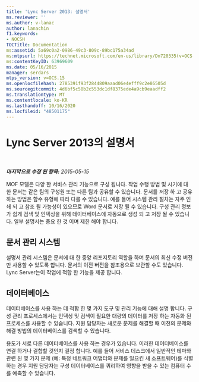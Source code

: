 ```yaml
---
title: 'Lync Server 2013: 설명서'
ms.reviewer: ''
ms.author: v-lanac
author: lanachin
f1.keywords:
- NOCSH
TOCTitle: Documentation
ms:assetid: 5a69c0a2-0986-49c3-809c-89bc175a34ad
ms:mtpsurl: https://technet.microsoft.com/en-us/library/Dn720335(v=OCS.15)
ms:contentKeyID: 63969609
ms.date: 05/16/2015
manager: serdars
mtps_version: v=OCS.15
ms.openlocfilehash: 2785391f93f2844809aaad06e4efff9c2e86505d
ms.sourcegitcommit: 4d6bf5c58b2c553dc1df8375ede4a9cb9eaadff2
ms.translationtype: MT
ms.contentlocale: ko-KR
ms.lasthandoff: 10/16/2020
ms.locfileid: "48501175"
---
```

# <a name="documentation-in-lync-server-2013"></a>Lync Server 2013의 설명서

<div data-xmlns="http://www.w3.org/1999/xhtml">

<div class="topic" data-xmlns="http://www.w3.org/1999/xhtml" data-msxsl="urn:schemas-microsoft-com:xslt" data-cs="https://msdn.microsoft.com/">

<div data-asp="https://msdn2.microsoft.com/asp">



</div>

<div id="mainSection">

<div id="mainBody">

<span> </span>

_**마지막으로 수정 된 항목:** 2015-05-15_

MOF 모델은 다양 한 서비스 관리 기능으로 구성 됩니다. 작업 수행 방법 및 시기에 대 한 문서는 같은 팀의 구성원 또는 다른 팀과 공유할 수 있습니다. 문서를 저장 하 고 공유 하는 방법은 함수 유형에 따라 다를 수 있습니다. 예를 들어 시스템 관리 절차는 자주 인쇄 되 고 참조 될 가능성이 있으므로 Word 문서로 저장 될 수 있습니다. 구성 관리 정보가 쉽게 검색 및 인덱싱을 위해 데이터베이스에 자동으로 생성 되 고 저장 될 수 있습니다. 일부 설명서는 중요 한 것 이며 제한 해야 합니다.

<div>

## <a name="document-management-systems"></a>문서 관리 시스템

설명서 관리 시스템은 문서에 대 한 중앙 리포지토리 역할을 하며 문서의 최신 수정 버전만 사용할 수 있도록 합니다. 문서의 이전 버전을 참조용으로 보관할 수도 있습니다. Lync Server는이 작업에 적합 한 기능을 제공 합니다.

</div>

<div>

## <a name="databases"></a>데이터베이스

데이터베이스를 사용 하는 데 적합 한 몇 가지 도구 및 관리 기능에 대해 설명 합니다. 구성 관리 프로세스에서는 인덱싱 및 검색이 필요한 대량의 데이터를 저장 하는 자동화 된 프로세스를 사용할 수 있습니다. 지원 담당자는 새로운 문제를 해결할 때 이전의 문제와 해결 방법의 데이터베이스를 검색할 수 있습니다.

용도가 서로 다른 데이터베이스를 사용 하는 경우가 있습니다. 이러한 데이터베이스를 연결 하거나 결합할 것인지 결정 합니다. 예를 들어 서비스 데스크에서 일반적인 테마와 관련 된 몇 가지 문제 (예: 특정 네트워크 어댑터와 문제를 일으킨 새 소프트웨어)를 식별 하는 경우 지원 담당자는 구성 데이터베이스를 쿼리하여 영향을 받을 수 있는 컴퓨터 수를 예측할 수 있습니다.

</div>

</div>

<span> </span>

</div>

</div>

</div>

